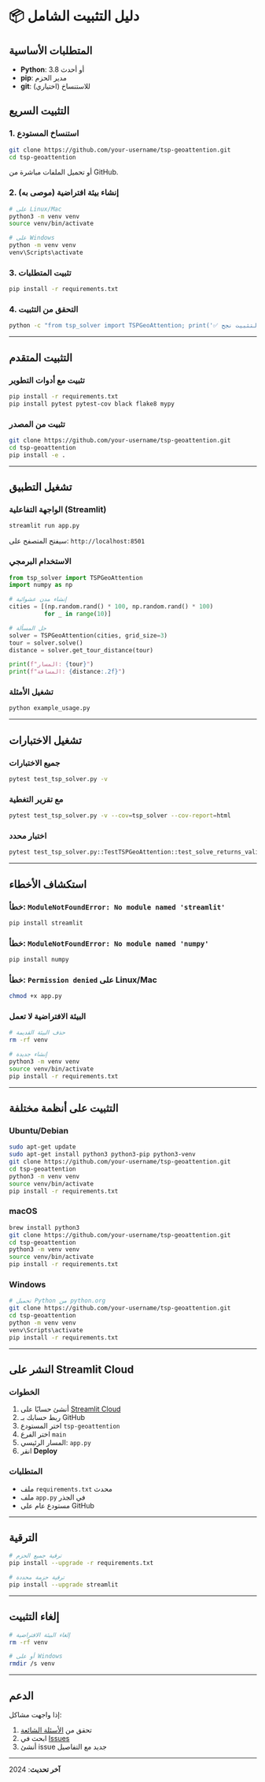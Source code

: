 # 📦 دليل التثبيت الشامل

## المتطلبات الأساسية

- **Python**: 3.8 أو أحدث
- **pip**: مدير الحزم
- **git**: للاستنساخ (اختياري)

## التثبيت السريع

### 1. استنساخ المستودع

```bash
git clone https://github.com/your-username/tsp-geoattention.git
cd tsp-geoattention
```

أو تحميل الملفات مباشرة من GitHub.

### 2. إنشاء بيئة افتراضية (موصى به)

```bash
# على Linux/Mac
python3 -m venv venv
source venv/bin/activate

# على Windows
python -m venv venv
venv\Scripts\activate
```

### 3. تثبيت المتطلبات

```bash
pip install -r requirements.txt
```

### 4. التحقق من التثبيت

```bash
python -c "from tsp_solver import TSPGeoAttention; print('✅ التثبيت نجح!')"
```

---

## التثبيت المتقدم

### تثبيت مع أدوات التطوير

```bash
pip install -r requirements.txt
pip install pytest pytest-cov black flake8 mypy
```

### تثبيت من المصدر

```bash
git clone https://github.com/your-username/tsp-geoattention.git
cd tsp-geoattention
pip install -e .
```

---

## تشغيل التطبيق

### الواجهة التفاعلية (Streamlit)

```bash
streamlit run app.py
```

سيفتح المتصفح على: `http://localhost:8501`

### الاستخدام البرمجي

```python
from tsp_solver import TSPGeoAttention
import numpy as np

# إنشاء مدن عشوائية
cities = [(np.random.rand() * 100, np.random.rand() * 100) 
          for _ in range(10)]

# حل المسألة
solver = TSPGeoAttention(cities, grid_size=3)
tour = solver.solve()
distance = solver.get_tour_distance(tour)

print(f"المسار: {tour}")
print(f"المسافة: {distance:.2f}")
```

### تشغيل الأمثلة

```bash
python example_usage.py
```

---

## تشغيل الاختبارات

### جميع الاختبارات

```bash
pytest test_tsp_solver.py -v
```

### مع تقرير التغطية

```bash
pytest test_tsp_solver.py -v --cov=tsp_solver --cov-report=html
```

### اختبار محدد

```bash
pytest test_tsp_solver.py::TestTSPGeoAttention::test_solve_returns_valid_tour -v
```

---

## استكشاف الأخطاء

### خطأ: `ModuleNotFoundError: No module named 'streamlit'`

```bash
pip install streamlit
```

### خطأ: `ModuleNotFoundError: No module named 'numpy'`

```bash
pip install numpy
```

### خطأ: `Permission denied` على Linux/Mac

```bash
chmod +x app.py
```

### البيئة الافتراضية لا تعمل

```bash
# حذف البيئة القديمة
rm -rf venv

# إنشاء جديدة
python3 -m venv venv
source venv/bin/activate
pip install -r requirements.txt
```

---

## التثبيت على أنظمة مختلفة

### Ubuntu/Debian

```bash
sudo apt-get update
sudo apt-get install python3 python3-pip python3-venv
git clone https://github.com/your-username/tsp-geoattention.git
cd tsp-geoattention
python3 -m venv venv
source venv/bin/activate
pip install -r requirements.txt
```

### macOS

```bash
brew install python3
git clone https://github.com/your-username/tsp-geoattention.git
cd tsp-geoattention
python3 -m venv venv
source venv/bin/activate
pip install -r requirements.txt
```

### Windows

```bash
# تحميل Python من python.org
git clone https://github.com/your-username/tsp-geoattention.git
cd tsp-geoattention
python -m venv venv
venv\Scripts\activate
pip install -r requirements.txt
```

---

## النشر على Streamlit Cloud

### الخطوات

1. أنشئ حسابًا على [Streamlit Cloud](https://streamlit.io/cloud)
2. ربط حسابك بـ GitHub
3. اختر المستودع `tsp-geoattention`
4. اختر الفرع `main`
5. المسار الرئيسي: `app.py`
6. انقر **Deploy**

### المتطلبات

- ملف `requirements.txt` محدث
- ملف `app.py` في الجذر
- مستودع عام على GitHub

---

## الترقية

```bash
# ترقية جميع الحزم
pip install --upgrade -r requirements.txt

# ترقية حزمة محددة
pip install --upgrade streamlit
```

---

## إلغاء التثبيت

```bash
# إلغاء البيئة الافتراضية
rm -rf venv

# أو على Windows
rmdir /s venv
```

---

## الدعم

إذا واجهت مشاكل:
1. تحقق من [الأسئلة الشائعة](FAQ.md)
2. ابحث في [Issues](https://github.com/your-username/tsp-geoattention/issues)
3. أنشئ issue جديد مع التفاصيل

---

**آخر تحديث**: 2024

